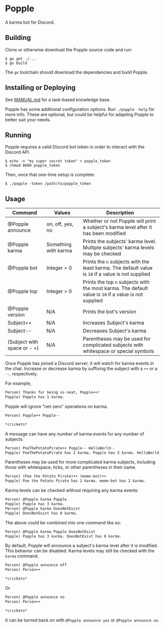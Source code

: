 # Popple

A karma bot for Discord.

## Building

Clone or otherwise download the Popple source code and run:

```console
$ go get ./...
$ go build
```

The `go` toolchain should download the dependencies and build Popple.

## Installing or Deploying

See [MANUAL.md](./MANUAL.md) for a task-based knowledge base.

Popple has some additional configuration options. Run `./popple -help`
for more info. These are optional, but could be helpful for adapting Popple
to better suit your needs.

## Running

Popple requires a valid Discord bot token in order to interact with the
Discord API.

```console
$ echo -n "my super secret token" > popple_token
$ chmod 0600 popple_token
```

Then, once that one-time setup is complete:

```console
$ ./popple -token /path/to/popple_token
```

## Usage

| Command | Values | Description |
| - | - | - |
| @Popple announce | on, off, yes, no | Whether or not Popple will print a subject's karma level after it has been modified |
| @Popple karma | Something with karma | Prints the subjects' karma level. Multiple subjects' karma levels may be checked |
| @Popple bot | Integer > 0 | Prints the `n` subjects with the least karma. The default value is `10` if a value is not supplied |
| @Popple top | Integer > 0 | Prints the top `n` subjects with the most karma. The default value is `10` if a value is not supplied |
| @Popple version | N/A | Prints the bot's version |
| Subject++ | N/A | Increases Subject's karma |
| Subject-- | N/A | Decreases Subject's karma |
| (Subject with space or - +) | N/A | Parentheses may be used for complicated subjects with whitespace or special symbols |

Once Popple has joined a Discord server, it will watch for karma events in
the chat. Increase or decrease karma by suffixing the subject with a `++`
or a `--`, respectively.

For example,

```txt
Person) Thanks for being so neat, Popple++!
Popple) Popple has 1 karma.
```

Popple will ignore "net-zero" operations on karma.

```txt
Person) Popple++ Popple--

*crickets*
```

A message can have any number of karma events for any number of subjects:

```txt
Person) PoeThePotatoPirate++ Popple-- HelloWorld--
Popple) PoeThePotatoPirate has 2 karma. Popple has 3 karma. HelloWorld has -2 karma.
```

Parentheses may be used for more complicated karma subjects, including those
with whitespace, ticks, or other parentheses in their name.

```txt
Person) (Poe the Potato Pirate)++ (meme-bot)++
Popple) Poe the Potato Pirate has 2 karma. meme-bot has 2 karma.
```

Karma levels can be checked without requiring any karma events:

```txt
Person) @Popple karma Popple
Popple) Popple has 3 karma.
Person) @Popple karma DoesNotExist
Popple) DoesNotExist has 0 karma.
```

The above could be combined into one command like so:

```txt
Person) @Popple karma Popple DoesNotExist
Popple) Popple has 3 karma. DoesNotExist has 0 karma.
```

By default, Popple will announce a subject's karma level after it is modified.
This behavior can be disabled. Karma levels may still be checked with the
`karma` command.

```txt
Person) @Popple announce off
Person) Person++

*crickets*
```

Or

```txt
Person) @Popple announce no
Person) Person++

*crickets*
```

It can be turned back on with `@Popple announce yes` or
`@Popple announce on`.

